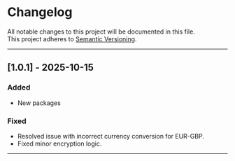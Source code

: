 # Changelog

All notable changes to this project will be documented in this file.  
This project adheres to [Semantic Versioning](https://semver.org/).

---

## [1.0.1] - 2025-10-15
### Added
- New packages

### Fixed
- Resolved issue with incorrect currency conversion for EUR-GBP.
- Fixed minor encryption logic.

---

